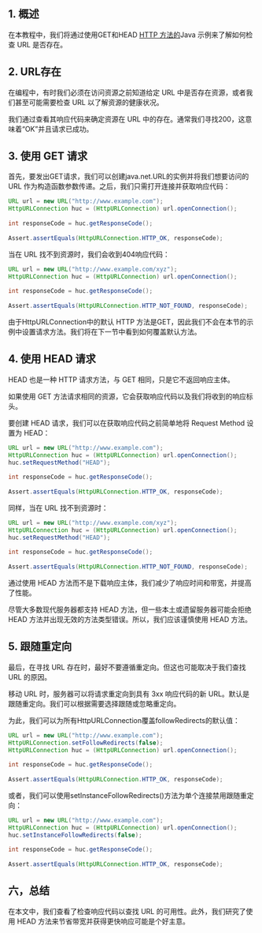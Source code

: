 ## 1. 概述

在本教程中，我们将通过使用GET和HEAD [HTTP 方法的](https://www.baeldung.com/java-http-request)Java 示例来了解如何检查 URL 是否存在。

## 2. URL存在

在编程中，有时我们必须在访问资源之前知道给定 URL 中是否存在资源，或者我们甚至可能需要检查 URL 以了解资源的健康状况。

我们通过查看其响应代码来确定资源在 URL 中的存在。通常我们寻找200，这意味着“OK”并且请求已成功。

## 3. 使用 GET 请求

首先，要发出GET请求，我们可以创建java.net.URL的实例并将我们想要访问的 URL 作为构造函数参数传递。之后，我们只需打开连接并获取响应代码：

```java
URL url = new URL("http://www.example.com");
HttpURLConnection huc = (HttpURLConnection) url.openConnection();
 
int responseCode = huc.getResponseCode();
 
Assert.assertEquals(HttpURLConnection.HTTP_OK, responseCode);
```

当在 URL 找不到资源时，我们会收到404响应代码：

```java
URL url = new URL("http://www.example.com/xyz"); 
HttpURLConnection huc = (HttpURLConnection) url.openConnection();
 
int responseCode = huc.getResponseCode();
 
Assert.assertEquals(HttpURLConnection.HTTP_NOT_FOUND, responseCode);
```

由于HttpURLConnection中的默认 HTTP 方法是GET，因此我们不会在本节的示例中设置请求方法。我们将在下一节中看到如何覆盖默认方法。

## 4. 使用 HEAD 请求 

HEAD 也是一种 HTTP 请求方法，与 GET 相同，只是它不返回响应主体。 

如果使用 GET 方法请求相同的资源，它会获取响应代码以及我们将收到的响应标头。

要创建 HEAD 请求，我们可以在获取响应代码之前简单地将 Request Method 设置为 HEAD：

```java
URL url = new URL("http://www.example.com");
HttpURLConnection huc = (HttpURLConnection) url.openConnection();
huc.setRequestMethod("HEAD");
 
int responseCode = huc.getResponseCode();
 
Assert.assertEquals(HttpURLConnection.HTTP_OK, responseCode);
```

同样，当在 URL 找不到资源时：

```java
URL url = new URL("http://www.example.com/xyz");
HttpURLConnection huc = (HttpURLConnection) url.openConnection();
huc.setRequestMethod("HEAD");
 
int responseCode = huc.getResponseCode();
 
Assert.assertEquals(HttpURLConnection.HTTP_NOT_FOUND, responseCode);
```

通过使用 HEAD 方法而不是下载响应主体，我们减少了响应时间和带宽，并提高了性能。

尽管大多数现代服务器都支持 HEAD 方法，但一些本土或遗留服务器可能会拒绝 HEAD 方法并出现无效的方法类型错误。所以，我们应该谨慎使用 HEAD 方法。

## 5. 跟随重定向

最后，在寻找 URL 存在时，最好不要遵循重定向。但这也可能取决于我们查找 URL 的原因。

移动 URL 时，服务器可以将请求重定向到具有 3xx 响应代码的新 URL。默认是跟随重定向。我们可以根据需要选择跟随或忽略重定向。

为此，我们可以为所有HttpURLConnection覆盖followRedirects的默认值：

```java
URL url = new URL("http://www.example.com");
HttpURLConnection.setFollowRedirects(false);
HttpURLConnection huc = (HttpURLConnection) url.openConnection();
 
int responseCode = huc.getResponseCode();
 
Assert.assertEquals(HttpURLConnection.HTTP_OK, responseCode);
```

或者，我们可以使用setInstanceFollowRedirects()方法为单个连接禁用跟随重定向：

```java
URL url = new URL("http://www.example.com");
HttpURLConnection huc = (HttpURLConnection) url.openConnection();
huc.setInstanceFollowRedirects(false);
 
int responseCode = huc.getResponseCode();
 
Assert.assertEquals(HttpURLConnection.HTTP_OK, responseCode);
```

## 六，总结

在本文中，我们查看了检查响应代码以查找 URL 的可用性。此外，我们研究了使用 HEAD 方法来节省带宽并获得更快响应可能是个好主意。